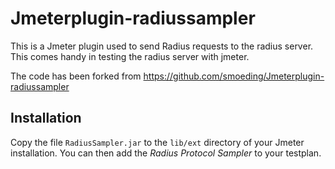 # Jmeterplugin-radiussampler

This is a Jmeter plugin used to send Radius requests to the radius server. This comes handy in testing the radius server with jmeter.

The code has been forked from https://github.com/smoeding/Jmeterplugin-radiussampler

## Installation

Copy the file `RadiusSampler.jar` to the `lib/ext` directory of your Jmeter installation. You can then add the _Radius Protocol Sampler_ to your testplan.
